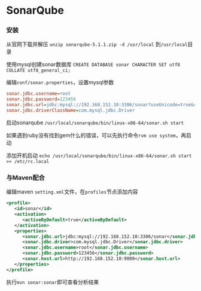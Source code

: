 # SonarQube

### 安装

从官网下载并解压 `unzip sonarqube-5.1.1.zip -d /usr/local` 到`/usr/local`目录

使用mysql创建sonar数据库 `CREATE DATABASE sonar CHARACTER SET utf8 COLLATE utf8_general_ci;`

编辑`conf/sonar.properties`，设置mysql参数

```ini
sonar.jdbc.username=root
sonar.jdbc.password=123456
sonar.jdbc.url=jdbc:mysql://192.168.152.10:3306/sonar?useUnicode=true&characterEncoding=utf8&rewriteBatchedStatements=true
sonar.jdbc.driverClassName=com.mysql.jdbc.Driver
```

启动sonarqube `/usr/local/sonarqube/bin/linux-x86-64/sonar.sh start`

如果遇到ruby没有找到gem什么的错误，可以先执行命令`rvm use system`，再启动

添加开机启动 `echo /usr/local/sonarqube/bin/linux-x86-64/sonar.sh start >> /etc/rc.local`

### 与Maven配合

编辑maven `setting.xml`文件，在`profiles`节点添加内容

```xml
<profile>
   <id>sonar</id>
   <activation>
	  <activeByDefault>true</activeByDefault>
   </activation>
   <properties>
	  <sonar.jdbc.url>jdbc:mysql://192.168.152.10:3306/sonar</sonar.jdbc.url>
	  <sonar.jdbc.driver>com.mysql.jdbc.Driver</sonar.jdbc.driver>
	  <sonar.jdbc.username>root</sonar.jdbc.username>
	  <sonar.jdbc.password>123456</sonar.jdbc.password>
	  <sonar.host.url>http://192.168.152.10:9000</sonar.host.url>
   </properties>
</profile>
```

执行`mvn sonar:sonar`即可查看分析结果